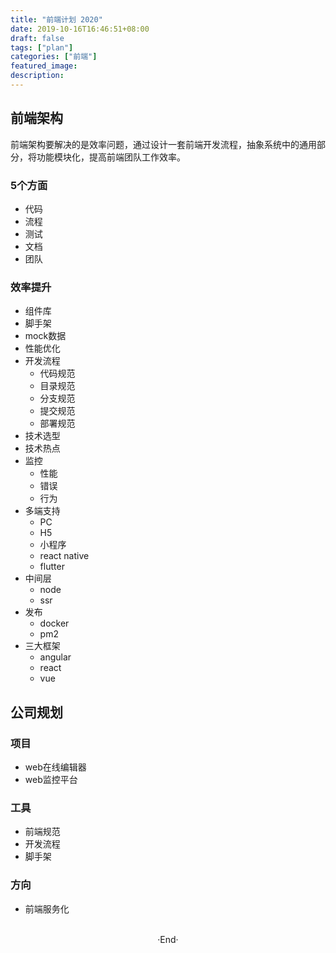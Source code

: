 ```yaml
---
title: "前端计划 2020"
date: 2019-10-16T16:46:51+08:00
draft: false
tags: ["plan"]
categories: ["前端"]
featured_image: 
description: 
---
```


## 前端架构

前端架构要解决的是效率问题，通过设计一套前端开发流程，抽象系统中的通用部分，将功能模块化，提高前端团队工作效率。

### 5个方面

- 代码
- 流程
- 测试
- 文档
- 团队

### 效率提升

- 组件库
- 脚手架
- mock数据
- 性能优化
- 开发流程
  - 代码规范
  - 目录规范
  - 分支规范
  - 提交规范
  - 部署规范
- 技术选型
- 技术热点
- 监控
  - 性能
  - 错误
  - 行为
- 多端支持
  - PC
  - H5 
  - 小程序
  - react native
  - flutter
- 中间层
  - node
  - ssr
- 发布
  - docker
  - pm2
- 三大框架
  - angular
  - react
  - vue

## 公司规划

### 项目

- web在线编辑器
- web监控平台

### 工具

- 前端规范
- 开发流程
- 脚手架

### 方向

- 前端服务化

<br>

<center>  ·End·  </center>